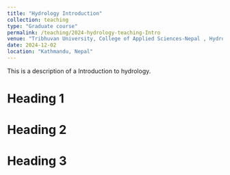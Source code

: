```yaml
---
title: "Hydrology Introduction"
collection: teaching
type: "Graduate course"
permalink: /teaching/2024-hydrology-teaching-Intro
venue: "Tribhuvan University, College of Applied Sciences-Nepal , Hydrology"
date: 2024-12-02
location: "Kathmandu, Nepal"
---
```


This is a description of a Introduction to hydrology.

Heading 1
======

Heading 2
======

Heading 3
======
